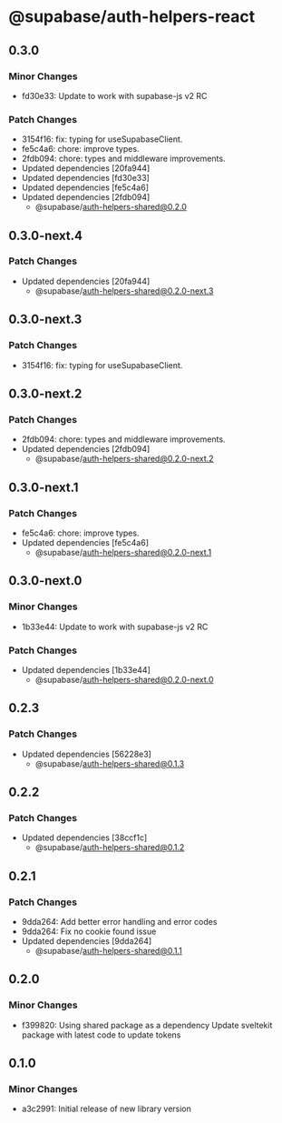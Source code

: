 # @supabase/auth-helpers-react

## 0.3.0

### Minor Changes

- fd30e33: Update to work with supabase-js v2 RC

### Patch Changes

- 3154f16: fix: typing for useSupabaseClient.
- fe5c4a6: chore: improve types.
- 2fdb094: chore: types and middleware improvements.
- Updated dependencies [20fa944]
- Updated dependencies [fd30e33]
- Updated dependencies [fe5c4a6]
- Updated dependencies [2fdb094]
  - @supabase/auth-helpers-shared@0.2.0

## 0.3.0-next.4

### Patch Changes

- Updated dependencies [20fa944]
  - @supabase/auth-helpers-shared@0.2.0-next.3

## 0.3.0-next.3

### Patch Changes

- 3154f16: fix: typing for useSupabaseClient.

## 0.3.0-next.2

### Patch Changes

- 2fdb094: chore: types and middleware improvements.
- Updated dependencies [2fdb094]
  - @supabase/auth-helpers-shared@0.2.0-next.2

## 0.3.0-next.1

### Patch Changes

- fe5c4a6: chore: improve types.
- Updated dependencies [fe5c4a6]
  - @supabase/auth-helpers-shared@0.2.0-next.1

## 0.3.0-next.0

### Minor Changes

- 1b33e44: Update to work with supabase-js v2 RC

### Patch Changes

- Updated dependencies [1b33e44]
  - @supabase/auth-helpers-shared@0.2.0-next.0

## 0.2.3

### Patch Changes

- Updated dependencies [56228e3]
  - @supabase/auth-helpers-shared@0.1.3

## 0.2.2

### Patch Changes

- Updated dependencies [38ccf1c]
  - @supabase/auth-helpers-shared@0.1.2

## 0.2.1

### Patch Changes

- 9dda264: Add better error handling and error codes
- 9dda264: Fix no cookie found issue
- Updated dependencies [9dda264]
  - @supabase/auth-helpers-shared@0.1.1

## 0.2.0

### Minor Changes

- f399820: Using shared package as a dependency
  Update sveltekit package with latest code to update tokens

## 0.1.0

### Minor Changes

- a3c2991: Initial release of new library version
